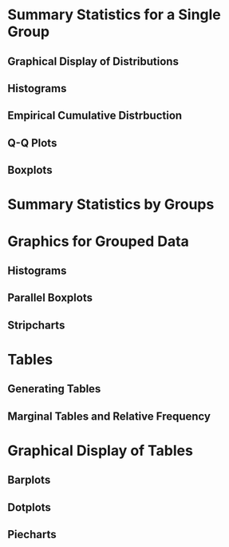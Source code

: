 # Summary Statistics for a Single Group
## Graphical Display of Distributions
## Histograms
## Empirical Cumulative Distrbuction
## Q-Q Plots
## Boxplots
# Summary Statistics by Groups
# Graphics for Grouped Data
## Histograms
## Parallel Boxplots
## Stripcharts
# Tables
## Generating Tables
## Marginal Tables and Relative Frequency
# Graphical Display of Tables
## Barplots
## Dotplots
## Piecharts
